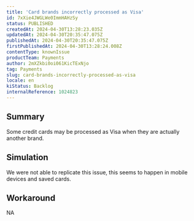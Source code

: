 ```yaml
---
title: 'Card brands incorrectly processed as Visa'
id: 7xXie4JWGLWe0ImmHAHzSy
status: PUBLISHED
createdAt: 2024-04-30T13:28:23.035Z
updatedAt: 2024-04-30T20:35:47.075Z
publishedAt: 2024-04-30T20:35:47.075Z
firstPublishedAt: 2024-04-30T13:28:24.008Z
contentType: knownIssue
productTeam: Payments
author: 2mXZkbi0oi061KicTExNjo
tag: Payments
slug: card-brands-incorrectly-processed-as-visa
locale: en
kiStatus: Backlog
internalReference: 1024823
---
```


## Summary


Some credit cards may be processed as Visa when they are actually another brand.


##

## Simulation


We were not able to replicate this issue, this seems to happen in mobile devices and saved cards.


##

## Workaround


NA




